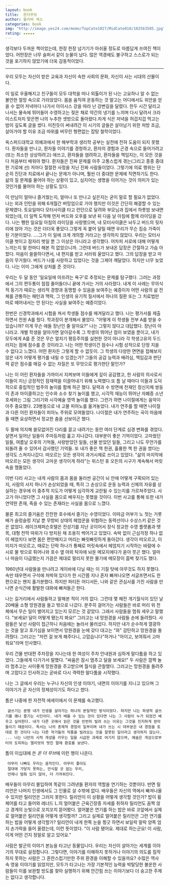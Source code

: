 ```yaml
---
layout: book
title:  온더무브
author: 올리버 색스
categories: book
img: "http://image.yes24.com/momo/TopCate1027/MidCate010/102563585.jpg"
rating: ★★★★★
---
```


생각보다 두꺼운 책이었는데, 한장 한장 넘기기가 아쉬울 정도로 아름답게 쓰여진 책이었다. 어떤장은 너무 슬퍼서 같이 눈물이 났다. 많은 역경에도 불구하고 스스로가 되는 것을 포기하지 않았기에 더욱 감동적이었다.


---

우리 모두는 자신이 받은 교육과 자신이 속한 사회의 문화, 자신이 사는 시대의 산물이다.


이 일로 우울해지고 친구들이 모두 대학을 떠나 외톨이가 된 나는 고요하나 알 수 없는 불안한 절망 속으로 가라앉았다. 몸을 움직여 운동하는 것 말고는 어디에서도 위안을 얻을 수 없어 저녁마다 나가서 아이시스 강을 따라 난 강변길을 달렸다. 한두 시간 달리고 나서는 물속에 뛰어들어 수영하고는 젖은 채로 약간의 냉기를 느끼며 다시 달려서 크라이스트처치 맞은편 나의 누추한 셋방으로 돌아왔다.차게 식은 저녁을 허겁지겁 먹고는 밤이 깊도록 글을 썼다. 미친듯이 써내려간 이 시기의 글들은 살아남기 위한 처방 조금, 살아가야 할 이유 조금 따위를 버무린 형편없는 잡탕 철학이었다.

옥스퍼드대학교 의예과에서 한 해부학과 생리학 공부는 실전에 전혀 도움이 되지 못했다. 환자들을 만나고, 환자들 이야기를 경청하고, 환자의 경험과 곤경 속으로 들어가려고(또는 최소한 상상하려고) 애쓰고, 환자들을 염려하고, 환자들을 책임지는, 이 모든 것을 다 처음부터 배워야 했다. 환자들은 진짜 문제를 아주 고통스럽게 겪는(그리고 종종 중대한 기로에 선) 저마다 절절한 사정을 지닌 진짜 사람들이었다. 그렇기에 의료 행위는 단순히 진단과 치료에서 끝나는 문제가 아니며, 훨씬 더 중대한 문제에 직면하기도 한다. 삶의 질 문제를 물어야 하는 상황이 있고, 심지어는 생명을 이어가는 것이 의미가 있는 것인가를 물어야 하는 상황도 있다.


이 만남이 얼마나 즐거웠는지, 얼마나 또 만나고 싶은지는 굳이 말로 할 필요가 없었다. 나는 외과 인턴을 위해 6개월간 버밍엄으로 가야 했지만 이것은 간단히 해결할 수 있는 문제였다. 토요일마다 모터사이클 타고 런던으로 달려와 부모님과 집에서 하룻밤 보내면 되었는데, 더 일찍 도착해 먼저 버드와 오후를 보낸 뒤 다음 날 아침에 함께 라이딩을 갔다. 나는 쨍한 일요일 아침의 라이딩을 사랑했으며, 내 모터사이클은 놔두고 버드의 뒷자리에 앉아 가는 것은 더더욱 좋았다.그렇게 꼭 붙어 달릴 때면 우리가 무슨 짐승 가죽이 된 기분이었다.
....그가 이 일에 크게 개의할 거라고는 생각하지 않았다. 우리는 모터사이클 벗이고 잠자리 벗일 뿐 그 이상은 아니라고 생각했다. 어차피 서로에 대해 어떻게 느끼는지 말 한마디 해본 적 없었으니까. 그런데 버드가 보내온 답장은 간절하고 가슴 아팠다. 마음이 쓸쓸하다면서, 내 편지를 받고 서러워 울었다고 했다. 그의 답장을 받고 마음이 무거웠다. 버드가 나를 사랑하고 있었다는 것을 그제야 깨달았다. 하지만 너무 늦었다. 나는 이미 그에게 상처를 준 것이다.


우리는 두 달 동안 '일요일에 아프려는 욕구'로 추정되는 문제를 탐구했다. 그러는 과정에서 그의 편두통이 점점 줄어들더니 끝에 가서는 거의 사라졌다. 내게 이 사례는 무의식적 동기가 때로는 생리적 경향과 동맹할 수 있음을 보여주는 예증이자 어떤 사람의 삶 전체를 관통하는 패턴과 맥락, 그 인생의 유기적 질서에서 하나의 질환 또는 그 치료법만 따로 떼어내서는 안 된다는 사실을 뵤여주는 예증이었다.


한번은 신경학과에서 시험을 쳐서 학생들 점수를 매겨달라고 했다. 나는 평가서를 제출하면서 전원 A를 줬다. 학과장이 분개해서 물었다. "어떻게 이 학생들 전부 A를 받을 수 있습니까? 이게 무슨 애들 장난인 줄 알아요?"
나는 그렇지 않다고 대답했다. 장난이 아니라고. 개별 학생을 알아가면 알아갈수록 그 학생의 뛰어난 점이 보였을 뿐이고, 내가 모두에게 A를 준 것은 무슨 얼치기 평등주의를 실현한 것이 아니라 각 학생고유의 두드러지는 점에 점수를 준 것이라고. 나는 어떤 학생이건 점수나 시험 성적으로 단정 지을 수 없다고 느꼈다. 어떤 환자든 그렇게 할 수 없듯이. 그 학생의 다양한 면면을 접해보지 않은 내가 어떻게 평가를 내릴 수 있겠는가? 그들의 공감 능력과 배려심, 책임감과 판단력 같은 점수를 매길 수 없는 자질은 또 무엇으로 평가한단 말인가?



나는 이 어린 환자들을 가까이서 지켜보며 이들에게 깊이 공감했고, 한 사람의 의사로서 이들이 지닌 긍정적인 잠재력을 이끌어내기 위해 노력했다.또 틈 날 때마다 이들과 도덕적으로 중립적인 범주의 놀이를 함께 하곤 했다. 달력과 수 방면에 천재인 정신지체 쌍둥이 존과 마이클하고는 인수와 소수 찾기 놀이를 했고, 시각적 재능이 뛰어난 자폐증 소년 호세와는 그림 그리기와 시각예술 영역 놀이를 했다. 그런가 하면 나이절에게는 음악이 아주 중요했다. 23병동으로 내 고물 피아노를 옮겨놓았다. 내가 연주를 할 때면 나이절과 다른 어린 환자들이 피아노 주위로 모여들었다. 나이절은 내가 연주하는 곡이 마음에 들 때면 요상하면서 정교한 춤을 선보이곤 했다.


두 팔에 의지해 쓸모없어진 다리를 끌고 내려가는 동안 여러 단계로 심경 변화를 겪었다. 살면서 일어난 일들이 주마등처럼 훑고 지나갔다. 대부분이 좋은 기억이었다. 고마웠던 일들, 여름날 오후의 기억들, 사랑받았던 일들, 선물 받았던 일들, 그리고 나도 무언가를 되돌려 줄 수 있어서 감사했던 기억들. 또 내가 좋은 책 한권, 훌륭한 책 한 권을 썼다는 생각도 스쳐지나갔다. 떠오르는 모든 생각이 과거시제로 쓰이고 있었다. "삶의 마지막에 떠오르는 모든 생각이 고마운 생각이게 하라"는 위스턴 휴 오든의 시구가 계속해서 머릿속을 맴돌았다.


이번 다리 사고는 내게 사람의 몸과 몸을 둘러싼 공간이 뇌 안에 어떻게 구획되어 있는지, 사람의 사지 하나가 손상되었을 때, 특히 그 손상으로 운동 능력과 신체의 자유를 상실하는 경우에 이 중추적 지도가 어떻게 심각하게 교란될 수 있는지를 가르쳐주었다. 사고가 아니었다면 그 사실을 몸으로 배우지는 못했을 것이다. 이번 사고를 통해 또한 내가 연약한 존재, 죽을 수 있는 존재라는 사실을 몸으로 느꼈다.


물론 최고의 즐거움은 잔잔한 호수에서 즐기는 수영이었다. 이따금 어부가 노 젓는 거룻배가 슬렁슬렁 지날 뿐 무방비 상태의 헤엄꾼을 위협하는 동력선이나 수상스키 같은 것은 없었다. 레이크제퍼슨호텔은 전성기를 지난 곳이어서 장식 정교한 수영 플랫폼과 뗏목, 대형 천막 따위가 다 방치된 채 조용히 썩어가고 있었다. 속박 없이 근심걱정 하나 없이 헤엄치다 보면 몸은 편안해지고 머리는 빠릿빠릿하게 돌아갔다. 생각이 떠오르고, 이미지가 떠오르고, 때로는 단락 하나가 통째로 머릿속에서 헤엄치기 시작하는 바람에 수시로 물 밖으로 튀어나와 호수 옆 야외 탁자에 놔둔 메모지에다가 쏟아 붓곤 했다. 얼마나 마음이 다급했는지 가끔은 제대로 말리지 못한 물기에 메모장이 흠벅 젖기도 했다.


1960년대 사람들을 만나려고 게이바에 다닐 때는 이 기질 탓에 아무것도 하지 못했다. 속만 태우면서 구석에 처박혀 있다가 한 시간쯤 지나 혼자 빠져나오면 서글프면서도 한편으로는 왠지 홀가분했다. 하지만 파티든 어디서든, 나와 같은 관심사를 가진 사람을 만나면 순식간에 활발한 대화에 빠져들곤 한다.

나는 길거리에서 사람들하고 말해본 적이 거의 없다. 그런데 몇 해전 개기월식이 있던 날 20배율 소형 망원경을 들고 밖으로 나갔다. 분주히 걸어가는 사람들은 바로 머리 위 천체에서 무슨 일이 벌어지고 있는지 모르는 것 같았다. 그래서 사람들을 멈춰 세우고 말했다. "보세요! 달이 어떻게 됐는지 봐요!" 그러고는 내 망원경을 사람들 손에 들려줬다. 사람들은 낯선 사람이 접근하니 처음에는 놀라서 물러섰다. 하지만 내가 순수하게 열광하는 것을 알고 호기심을 보이면서 망원경을 눈에 갖다 대고는 "와" 감탄하고 망원경을 돌려줬다. 그러고는 "저런 걸 보게 해주다니, 고맙습니다"하거나 "아이고, 보여줘서 고마워요"라며 인사했다.

우리 건물 반대편 주차장을 지나는데 한 여성이 주차 안내원과 심하게 말다툼을 하고 있었다. 그들에게 다가가서 말했다. "싸움은 잠시 멈추고 달을 보세요!" 두 사람은 깜짝 놀라 멈추고는 사이좋게 망원경을 주고받으며 월식을 관찰했다. 그러고는 망원경을 돌려주며 고맙다고 인사하고는 곧바로 다시 격력한 말다툼을 시작했다.



나는 그 글에서 우리는 누구나 자신의 인생 이야기, 내면의 이야기를 지니고 있으며 그 이야기가 곧 자신의 정체성이기도 하다고 썼다.



톰은 나중에 한 자전적 에세이에서 이 문제를 숙고했다.

     글쓰기는 분명 내가 인생을 살아가는 하나의 본질적인 방식이었다. 하지만 나는 파생적 글쓰기를 꽤나 즐기는 시인이다. 내가 배울 수 있는 것이 있다면 나는 그 사람이 누가 되었건 배우고 싶어한다. 내가 다른 곳에서 읽은 것을 빈번히 빌려 쓰는 이유는 그것을 진지하게 받아들이기 때문이다. 독서는 나의 총제적 경험의 일부이며 내가 쓰는 시 대부분은 내 경험을 토대로 한 것이다 나는 다른 작가들의 작품을 빌려오는 것을 잘못된 일이라고 생각하지 않는다. ... 나는 나만의 시적 개성을 키우는 일을 시급한 과제로 여기지 않으며, 예술은 개성으로부터의 도피하는 엘리엇의 멋진 말에 환호를 보낸다.

톰이 이십대에 쓴 *온 더 무브*에 이런 행이 나온다.

     아무리 나빠도 우리는 움직인다. 아무리 좋아도
     절대에 가닿지 못하는, 안식할 곳 없는 우리,
     언제나 멈춰 있지 않아, 더 가까워진다.


배우들이 아무리 몰입하여 똑같이 그려낸들 환자의 역할을 연기하는 것뿐이다. 반면 릴리언은 나머지 인생에서도 그 인물로 살 수밖에 없다. 배우들은 자신의 역에서 빠져나올 수 있지만 릴리언은 그러지 못한다. 릴리언이 이 상황을 어떻게 생각할 것인가?
밥이 휠체어를 타고 들어와 레너드 L.의 얼어붙은 근육긴장증 자세를 취하자 릴리언도 꼼짝 않고 경계의 눈빛으로 꼬치꼬치 뜯어봤다. 얼어붙은 연기를 하는 밥은 바로 코앞에서 실제로 얼어붙은 릴리언을 어떻게 생각할까? 그리고 실제로 얼어붙은 릴리언은 그런 연기를 하는 밥을 어떻게 생각할가? 릴리언이 내게 한쪽 눈을 찡긋 하면서 보일락 말락 양쪽 엄지 손가락을 들어 올렸는데, 이런 뜻이었다. "이 사람 됐어요. 제대로 하는군요! 이 사람, 이게 어떤 건지 정말로 알고 있어요."


사람은 발군의 이야기 본능을 타고난 동물입니다. 우리는 자신이 살아가는 세계를 이야기의 무대로 설정합니다. 그렇다면, 이야기를 이해하지 못하거나 이야기의 의도를 짐작하지 못하는 사람은 그 혼란스럽기만한 주위 환경을 이해할 수 있을까요? 수많은 역사 속 영웅 이야기를 읽었지만, 모두가 타고나는 가장 기본적인 능력을 박탈당한 불운한 사람들이 이를 보완할 방도를 찾아 실행하기 위해 안간힘 쓰는 이야기보다 더 숭고한 주제는 없다고 생각합니다.

